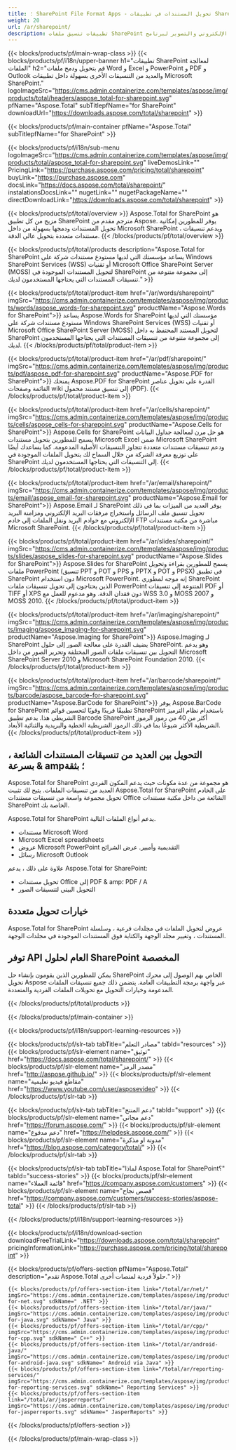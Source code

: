 ```yaml
---
title: ؛ SharePoint File Format Apps - تحويل المستندات في تطبيقات SharePoint 
weight: 20
url: /ar/sharepoint/ 
description: تطبيقات تنسيق ملفات SharePoint لتحويل ودمج تنسيقات مستندات البريد الإلكتروني والتصوير لبرنامج Word Excel PDF PowerPoint في Microsoft SharePoint
---
```


{{< blocks/products/pf/main-wrap-class >}}
{{< blocks/products/pf/i18n/upper-banner h1="تطبيقات SharePoint لمعالجة الملفات" h2="قم بتحويل ودمج ملفات Word و Excel و PowerPoint و PDF و Outlook والعديد من التنسيقات الأخرى بسهولة داخل تطبيقات Microsoft SharePoint." logoImageSrc="https://cms.admin.containerize.com/templates/aspose/img/products/total/headers/aspose_total-for-sharepoint.svg" pfName="Aspose.Total" subTitlepfName="for SharePoint" downloadUrl="https://downloads.aspose.com/total/sharepoint" >}}

{{< blocks/products/pf/main-container pfName="Aspose.Total" subTitlepfName="for SharePoint" >}}

{{< blocks/products/pf/i18n/sub-menu logoImageSrc="https://cms.admin.containerize.com/templates/aspose/img/products/total/aspose_total-for-sharepoint.svg" liveDemosLink="" PricingLink="https://purchase.aspose.com/pricing/total/sharepoint" buyLink="https://purchase.aspose.com" docsLink="https://docs.aspose.com/total/sharepoint/" instalationsDocsLink="" nugetLink="" nugetPackageName="" directDownloadLink="https://downloads.aspose.com/total/sharepoint" >}}

{{< blocks/products/pf/total/overview >}}
Aspose.Total for SharePoint هو مزيج من كل تطبيق SharePoint مترجم مقدم من Aspose. يوفر للمطورين إمكانية تحويل المستندات ودمجها بسهولة من داخل Microsoft SharePoint ، ويدعم تنسيقات مستندات متعددة بتحويل عالي الدقة.
{{< /blocks/products/pf/total/overview >}}

{{< blocks/products/pf/total/products description="Aspose.Total for SharePoint يساعد مؤسستك التي لديها مستودع مستندات شركة على Windows SharePoint Services (WSS) أو تقنيات Microsoft Office SharePoint Server (MOSS) لتحويل المستندات الموجودة في SharePoint إلى مجموعة متنوعة من تنسيقات المستندات التي يحتاجها المستخدمون لديك." >}}

{{< blocks/products/pf/total/product-item href="/ar/words/sharepoint/" imgSrc="https://cms.admin.containerize.com/templates/aspose/img/products/words/aspose_words-for-sharepoint.svg" productName="Aspose.Words for SharePoint">}}
يساعد Aspose.Words for SharePoint مؤسستك التي لديها مستودع مستندات شركة على Windows SharePoint Services (WSS) أو تقنيات Microsoft Office SharePoint Server (MOSS) لتحويل المستند المحتفظ به داخل SharePoint إلى مجموعة متنوعة من تنسيقات المستندات التي يحتاجها المستخدمون لديك.
{{< /blocks/products/pf/total/product-item >}}

{{< blocks/products/pf/total/product-item href="/ar/pdf/sharepoint/" imgSrc="https://cms.admin.containerize.com/templates/aspose/img/products/pdf/aspose_pdf-for-sharepoint.svg" productName="Aspose.PDF for SharePoint">}}
يمنحك Aspose.PDF for SharePoint القدرة على تحويل عناصر القائمة وصفحات wiki إلى تنسيق مستند محمول (PDF).
{{< /blocks/products/pf/total/product-item >}}

{{< blocks/products/pf/total/product-item href="/ar/cells/sharepoint/" imgSrc="https://cms.admin.containerize.com/templates/aspose/img/products/cells/aspose_cells-for-sharepoint.svg" productName="Aspose.Cells for SharePoint">}}
Aspose.Cells for SharePoint هو حل مرن لمعالجة جداول البيانات يسمح للمطورين بتحويل مستندات Microsoft Excel ضمن Microsoft SharePoint ودعم تنسيقات مستندات متعددة تتجاوز التنسيقات الأصلية المدعومة. كما يساعدك أيضًا على توزيع معرفة الشركة من خلال السماح لك بتحويل الملفات الموجودة في SharePoint إلى التنسيقات التي يحتاجها المستخدمون لديك.
{{< /blocks/products/pf/total/product-item >}}

{{< blocks/products/pf/total/product-item href="/ar/email/sharepoint/" imgSrc="https://cms.admin.containerize.com/templates/aspose/img/products/email/aspose_email-for-sharepoint.svg" productName="Aspose.Email for SharePoint">}}
Aspose.Email لـ SharePoint يوفر العديد من الميزات بما في ذلك تحويل تنسيق ملف الرسائل واستخراج مرفقات البريد الإلكتروني ومزامنة البريد الإلكتروني مع خوادم البريد ونقل الملفات إلى خادم FTP مباشرة من مكتبة مستندات Microsoft SharePoint.
{{< /blocks/products/pf/total/product-item >}}

{{< blocks/products/pf/total/product-item href="/ar/slides/sharepoint/" imgSrc="https://cms.admin.containerize.com/templates/aspose/img/products/slides/aspose_slides-for-sharepoint.svg" productName="Aspose.Slides for SharePoint">}}
Aspose.Slides for SharePoint يسمح للمطورين بقراءة وتحويل ملفات PowerPoint (تنسيق PPT و POT و PPS و PPTX و POT و PPSX) في تطبيق SharePoint دون استخدام Microsoft PowerPoint. إنه موجه لمطوري SharePoint الذين يحتاجون إلى تحويل تنسيقات ملفات PowerPoint المتنوعة إلى تنسيقات PDF أو TIFF أو XPS دون فقدان الدقة. وهو مدعوم للعمل مع WSS 3.0 و MOSS 2007 و MOSS 2010.
{{< /blocks/products/pf/total/product-item >}}

{{< blocks/products/pf/total/product-item href="/ar/imaging/sharepoint/" imgSrc="https://cms.admin.containerize.com/templates/aspose/img/products/imaging/aspose_imaging-for-sharepoint.svg" productName="Aspose.Imaging for SharePoint">}}
Aspose.Imaging لـ SharePoint يضيف القدرة على معالجة الصور إلى حلول SharePoint. وهو يدعم التحويل بين تنسيقات ملفات الصور المختلفة وتحرير الصور من داخل Microsoft SharePoint Server 2010 و Microsoft SharePoint Foundation 2010.
{{< /blocks/products/pf/total/product-item >}}

{{< blocks/products/pf/total/product-item href="/ar/barcode/sharepoint/" imgSrc="https://cms.admin.containerize.com/templates/aspose/img/products/barcode/aspose_barcode-for-sharepoint.svg" productName="Aspose.BarCode for SharePoint">}}
يوفر Aspose.BarCode for SharePoint تطبيقًا فريدًا وقويًا لتحسين قوائم SharePoint باستخدام نظام الترميز الشريطي هذا. يدعم تطبيق Barcode SharePoint أكثر من 40 من رموز الرموز الشريطية الأكثر شيوعًا بما في ذلك الرموز الشريطية الخطية والبريدية والثنائية الأبعاد.
{{< /blocks/products/pf/total/product-item >}}

<!--<p></p>-->
<div class="col-lg-12">
 <h2 class="h2title">
  <a class="anchor" id="features" name="features">
  </a>
  التحويل بين العديد من تنسيقات المستندات الشائعة ، بسرعة & amp؛ بثقة
 </h2>
 <p>
  Aspose.Total for SharePoint هو مجموعة من عدة مكونات حيث يدعم المكون الفردي العديد من تنسيقات الملفات. يتيح لك تثبيت Aspose.Total for SharePoint على الخادم تحويل مجموعة واسعة من تنسيقات مستندات Office الشائعة من داخل مكتبة مستندات SharePoint الخاصة بك.
 </p>
 <p>
  Aspose.Total for SharePoint يدعم أنواع الملفات التالية.
 </p>
 <ul class="unstyled">
  <li>
   مستندات Microsoft Word
  </li>
  <li>
   Microsoft Excel spreadsheets
  </li>
  <li>
   عروض Microsoft PowerPoint التقديمية وأمبير. عرض الشرائح
  </li>
  <li>
   رسائل Microsoft Outlook
  </li>
 </ul>
 <p>
  علاوة على ذلك ، يدعم Aspose.Total for SharePoint:
 </p>
 <ul class="unstyled">
  <li>
   تحويل مستندات Office إلى PDF & amp؛ PDF / A
  </li>
  <li>
   التحويل البيني لتنسيقات الصور
  </li>
 </ul>
</div>
<div class="col-lg-12">
 <h2 class="h2title">
  خيارات تحويل متعددة
 </h2>
 <p>
  Aspose.Total for SharePoint عروض لتحويل الملفات في مجلدات فرعية ، وسلسلة المستندات ، وتغيير مجلد الوجهة والكتابة فوق المستندات الموجودة في مجلدات الوجهة.
 </p>
</div>
<div class="col-lg-12">
 <h2 class="h2title">
  توفر API العام لحلول SharePoint المخصصة
 </h2>
 <p>
  يمكن للمطورين الذين يقومون بإنشاء حل SharePoint الخاص بهم الوصول إلى محرك تحويل Aspose عبر واجهة برمجة التطبيقات العامة. يتضمن ذلك جميع تنسيقات الملفات المدعومة وخيارات التحويل مع تحويلات الملفات الفردية والمتعددة.
 </p>
</div>
<!--Feature-section Start-->
<!--Feature-section End-->

{{< /blocks/products/pf/total/products >}}

{{< /blocks/products/pf/main-container >}}


{{< blocks/products/pf/i18n/support-learning-resources >}}

{{< blocks/products/pf/slr-tab tabTitle="مصادر التعلم" tabId="resources" >}}
{{< blocks/products/pf/slr-element name="توثيق" href="https://docs.aspose.com/total/sharepoint/" >}} 
{{< blocks/products/pf/slr-element name="مصدر الرمز" href="http://aspose.github.io/" >}} 
{{< blocks/products/pf/slr-element name="مقاطع فيديو تعليمية" href="https://www.youtube.com/user/asposevideo" >}} 
{{< /blocks/products/pf/slr-tab >}}

{{< blocks/products/pf/slr-tab tabTitle="دعم المنتج" tabId="support" >}}
{{< blocks/products/pf/slr-element name="دعم مجاني" href="https://forum.aspose.com/" >}} 
{{< blocks/products/pf/slr-element name="دعم مدفوع" href="https://helpdesk.aspose.com/" >}} 
{{< blocks/products/pf/slr-element name="مدونة او مذكرة" href="https://blog.aspose.com/category/total/" >}} 
{{< /blocks/products/pf/slr-tab >}}

{{< blocks/products/pf/slr-tab tabTitle="لماذا Aspose.Total for SharePoint؟" tabId="success-stories" >}}
{{< blocks/products/pf/slr-element name="قائمة العملاء" href="https://company.aspose.com/customers" >}} 
{{< blocks/products/pf/slr-element name="قصص نجاح" href="https://company.aspose.com/customers/success-stories/aspose-total" >}} 
{{< /blocks/products/pf/slr-tab >}}

{{< /blocks/products/pf/i18n/support-learning-resources >}}

{{< blocks/products/pf/i18n/download-section downloadFreeTrialLink="https://downloads.aspose.com/total/sharepoint" pricingInformationLink="https://purchase.aspose.com/pricing/total/sharepoint" >}}

{{< blocks/products/pf/offers-section pfName="Aspose.Total" description="تقدم Aspose.Total حلولاً فردية لمنصات أخرى." >}}

    {{< blocks/products/pf/offers-section-item link="/total/ar/net/" imgSrc="https://cms.admin.containerize.com/templates/aspose/img/products/total/aspose_total-for-net.svg" sdkName=" .NET" >}}
    {{< blocks/products/pf/offers-section-item link="/total/ar/java/" imgSrc="https://cms.admin.containerize.com/templates/aspose/img/products/total/aspose_total-for-java.svg" sdkName=" Java" >}}
    {{< blocks/products/pf/offers-section-item link="/total/ar/cpp/" imgSrc="https://cms.admin.containerize.com/templates/aspose/img/products/total/aspose_total-for-cpp.svg" sdkName=" C++" >}}
    {{< blocks/products/pf/offers-section-item link="/total/ar/android-java/" imgSrc="https://cms.admin.containerize.com/templates/aspose/img/products/total/aspose_total-for-android-java.svg" sdkName=" Android via Java" >}}
    {{< blocks/products/pf/offers-section-item link="/total/ar/reporting-services/" imgSrc="https://cms.admin.containerize.com/templates/aspose/img/products/total/aspose_total-for-reporting-services.svg" sdkName=" Reporting Services" >}}
    {{< blocks/products/pf/offers-section-item link="/total/ar/jasperreports/" imgSrc="https://cms.admin.containerize.com/templates/aspose/img/products/total/aspose_total-for-jasperreports.svg" sdkName=" JasperReports" >}}
{{< /blocks/products/pf/offers-section >}}

{{< /blocks/products/pf/main-wrap-class >}}